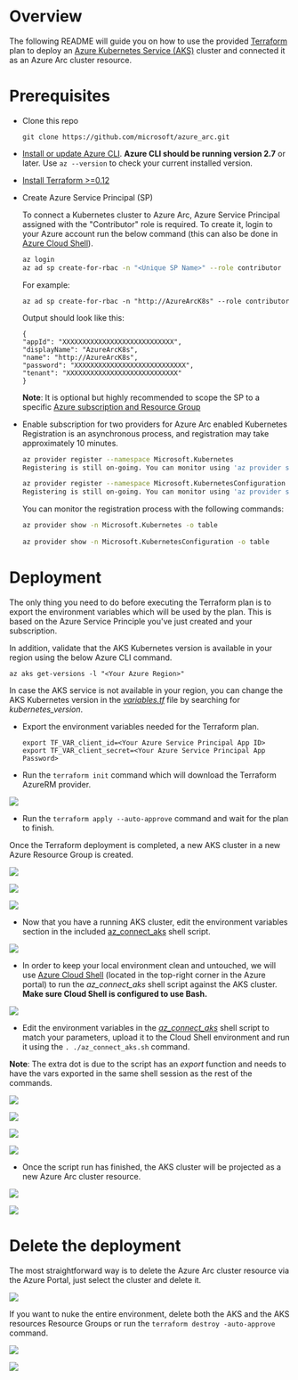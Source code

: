 # Overview

The following README will guide you on how to use the provided [Terraform](https://www.terraform.io/) plan to deploy an [Azure Kubernetes Service (AKS)](https://docs.microsoft.com/en-us/azure/aks/intro-kubernetes) cluster and connected it as an Azure Arc cluster resource.

# Prerequisites

* Clone this repo

    ```terminal
    git clone https://github.com/microsoft/azure_arc.git
    ```
    
* [Install or update Azure CLI](https://docs.microsoft.com/en-us/cli/azure/install-azure-cli?view=azure-cli-latest). **Azure CLI should be running version 2.7** or later. Use ```az --version``` to check your current installed version.

* [Install Terraform >=0.12](https://learn.hashicorp.com/terraform/getting-started/install.html)

* Create Azure Service Principal (SP)   

    To connect a Kubernetes cluster to Azure Arc, Azure Service Principal assigned with the "Contributor" role is required. To create it, login to your Azure account run the below command (this can also be done in [Azure Cloud Shell](https://shell.azure.com/)).

    ```bash
    az login
    az ad sp create-for-rbac -n "<Unique SP Name>" --role contributor
    ```

    For example:

    ```az ad sp create-for-rbac -n "http://AzureArcK8s" --role contributor```

    Output should look like this:

    ```
    {
    "appId": "XXXXXXXXXXXXXXXXXXXXXXXXXXXX",
    "displayName": "AzureArcK8s",
    "name": "http://AzureArcK8s",
    "password": "XXXXXXXXXXXXXXXXXXXXXXXXXXXX",
    "tenant": "XXXXXXXXXXXXXXXXXXXXXXXXXXXX"
    }
    ```
    
    **Note**: It is optional but highly recommended to scope the SP to a specific [Azure subscription and Resource Group](https://docs.microsoft.com/en-us/cli/azure/ad/sp?view=azure-cli-latest) 

* Enable subscription for two providers for Azure Arc enabled Kubernetes<br> 
  Registration is an asynchronous process, and registration may take approximately 10 minutes.
  ```bash
  az provider register --namespace Microsoft.Kubernetes
  Registering is still on-going. You can monitor using 'az provider show -n Microsoft.Kubernetes'

  az provider register --namespace Microsoft.KubernetesConfiguration
  Registering is still on-going. You can monitor using 'az provider show -n Microsoft.KubernetesConfiguration'
  ```
  You can monitor the registration process with the following commands:
  ```bash
  az provider show -n Microsoft.Kubernetes -o table
 
  az provider show -n Microsoft.KubernetesConfiguration -o table
  ```

# Deployment

The only thing you need to do before executing the Terraform plan is to export the environment variables which will be used by the plan. This is based on the Azure Service Principle you've just created and your subscription.  

In addition, validate that the AKS Kubernetes version is available in your region using the below Azure CLI command.

```az aks get-versions -l "<Your Azure Region>"```

In case the AKS service is not available in your region, you can change the AKS Kubernetes version in the [*variables.tf*](../aks/terraform/variables.tf) file by searching for *kubernetes_version*.

* Export the environment variables needed for the Terraform plan.

    ```export TF_VAR_client_id=<Your Azure Service Principal App ID>```   
    ```export TF_VAR_client_secret=<Your Azure Service Principal App Password>```

* Run the ```terraform init``` command which will download the Terraform AzureRM provider.

![](../img/aks_terraform/01.png)

* Run the ```terraform apply --auto-approve``` command and wait for the plan to finish. 

Once the Terraform deployment is completed, a new AKS cluster in a new Azure Resource Group is created. 

![](../img/aks_terraform/02.png)

![](../img/aks_terraform/03.png)

![](../img/aks_terraform/04.png)

* Now that you have a running AKS cluster, edit the environment variables section in the included [az_connect_aks](../aks/terraform/scripts/az_connect_aks.sh) shell script.

![](../img/aks_terraform/05.png)

* In order to keep your local environment clean and untouched, we will use [Azure Cloud Shell](https://docs.microsoft.com/en-us/azure/cloud-shell/overview) (located in the top-right corner in the Azure portal) to run the *az_connect_aks* shell script against the AKS cluster. **Make sure Cloud Shell is configured to use Bash.** 

![](../img/aks_terraform/06.png)

* Edit the environment variables in the [*az_connect_aks*](../aks/terraform/scripts/az_connect_aks.sh) shell script to match your parameters, upload it to the Cloud Shell environment and run it using the ```. ./az_connect_aks.sh``` command.

**Note**: The extra dot is due to the script has an *export* function and needs to have the vars exported in the same shell session as the rest of the commands. 

![](../img/aks_terraform/07.png)

![](../img/aks_terraform/08.png)

![](../img/aks_terraform/09.png)

![](../img/aks_terraform/10.png)

* Once the script run has finished, the AKS cluster will be projected as a new Azure Arc cluster resource.

![](../img/aks_terraform/11.png)

![](../img/aks_terraform/12.png)

# Delete the deployment

The most straightforward way is to delete the Azure Arc cluster resource via the Azure Portal, just select the cluster and delete it. 

![](../img/aks_terraform/13.png)

If you want to nuke the entire environment, delete both the AKS and the AKS resources Resource Groups or run the ```terraform destroy -auto-approve``` command.

![](../img/aks_terraform/14.png)

![](../img/aks_terraform/15.png)
